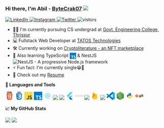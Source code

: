 ### Hi there, I'm Abil - [ByteCrak07][website] <img src="https://media.giphy.com/media/hvRJCLFzcasrR4ia7z/giphy.gif" width="25px">

<a href="https://www.linkedin.com/in/abil-savio">
  <img alt="LinkedIn" width="22px" src="https://edent.github.io/SuperTinyIcons/images/svg/linkedin.svg" />
</a>
<a href="https://www.instagram.com/abilsavio">
  <img alt="Instagram" width="22px" src="https://edent.github.io/SuperTinyIcons/images/svg/instagram.svg" />
</a>
<a href="https://twitter.com/AbilSavio">
  <img alt="Twitter" width="22px" src="https://edent.github.io/SuperTinyIcons/images/svg/twitter.svg" />
</a>
<span>
  <img alt="vistors" src="https://visitor-badge.glitch.me/badge?page_id=ByteCrak07.ByteCrak07"/>
</span>

<br/>

- 👨‍🎓 I'm currently pursuing CS undergrad at [Govt. Engineering College, Thrissur](http://gectcr.ac.in)
- 💻 Fullstack Web Developer at [TATOS Technologies](https://tatos.tech)
- 🛠️ Currently working on [Cryptoliterature - an NFT marketplace](https://cryptoliterature.in)
- 🌱 Also learning TypeScript <img align="top" src="https://raw.githubusercontent.com/github/explore/80688e429a7d4ef2fca1e82350fe8e3517d3494d/topics/typescript/typescript.png" width="20px"> & NestJS <img align="top" src="https://d33wubrfki0l68.cloudfront.net/e937e774cbbe23635999615ad5d7732decad182a/26072/logo-small.ede75a6b.svg" alt="NestJS - A progressive Node.js framework" width="20px">
- ⚡ Fun fact: I'm currently single😁🌚
- 📝 Check out my [Resume](https://drive.google.com/file/d/106k85SZrdnckTypWfRPZUEMr5agtEyGC/view?usp=sharing)

**🔨 Languages and Tools**

<code><img height="26" src="https://raw.githubusercontent.com/github/explore/80688e429a7d4ef2fca1e82350fe8e3517d3494d/topics/html/html.png"></code>
<code><img height="26" src="https://raw.githubusercontent.com/github/explore/80688e429a7d4ef2fca1e82350fe8e3517d3494d/topics/css/css.png"></code>
<code><img height="26" src="https://raw.githubusercontent.com/github/explore/80688e429a7d4ef2fca1e82350fe8e3517d3494d/topics/javascript/javascript.png"></code>
<code><img height="26" src="https://raw.githubusercontent.com/github/explore/80688e429a7d4ef2fca1e82350fe8e3517d3494d/topics/typescript/typescript.png"></code>
<code><img height="26" src="https://raw.githubusercontent.com/github/explore/80688e429a7d4ef2fca1e82350fe8e3517d3494d/topics/react/react.png"></code>
<code><img height="26" src="https://nextjs.org/static/favicon/favicon-32x32.png"></code>
<code><img height="26" src="https://www.gatsbyjs.com/favicon-32x32.png?v=3ad5294f3fa6c06e2d07ab07c76df2cf"></code>
<code><img height="26" src="https://raw.githubusercontent.com/github/explore/80688e429a7d4ef2fca1e82350fe8e3517d3494d/topics/flutter/flutter.png"></code>
<code><img height="26" src="https://raw.githubusercontent.com/github/explore/80688e429a7d4ef2fca1e82350fe8e3517d3494d/topics/express/express.png"></code>
<code><img height="26" src="https://d33wubrfki0l68.cloudfront.net/e937e774cbbe23635999615ad5d7732decad182a/26072/logo-small.ede75a6b.svg"></code>
<code><img height="26" src="https://raw.githubusercontent.com/github/explore/80688e429a7d4ef2fca1e82350fe8e3517d3494d/topics/firebase/firebase.png"></code>
<code><img height="26" src="https://www.prisma.io/images/favicon-32x32.png"></code>
<code><img height="26" src="https://raw.githubusercontent.com/github/explore/80688e429a7d4ef2fca1e82350fe8e3517d3494d/topics/visual-studio-code/visual-studio-code.png"></code>
<code><img height="26" src="https://raw.githubusercontent.com/github/explore/80688e429a7d4ef2fca1e82350fe8e3517d3494d/topics/nodejs/nodejs.png"></code>
<code><img height="26" src="https://raw.githubusercontent.com/github/explore/80688e429a7d4ef2fca1e82350fe8e3517d3494d/topics/python/python.png"></code>
<code><img height="26" src="https://raw.githubusercontent.com/github/explore/80688e429a7d4ef2fca1e82350fe8e3517d3494d/topics/git/git.png"></code>

**📈 My GitHub Stats**

<img src="https://github-readme-stats.vercel.app/api?username=ByteCrak07&show_icons=true&hide_border=true&count_private=true&theme=tokyonight">
<img src="https://github-readme-stats.vercel.app/api/top-langs/?username=ByteCrak07&layout=compact&theme=tokyonight&hide_border=true&show_icons=true&count_private=true">

[website]: https://bytecrak07.github.io
